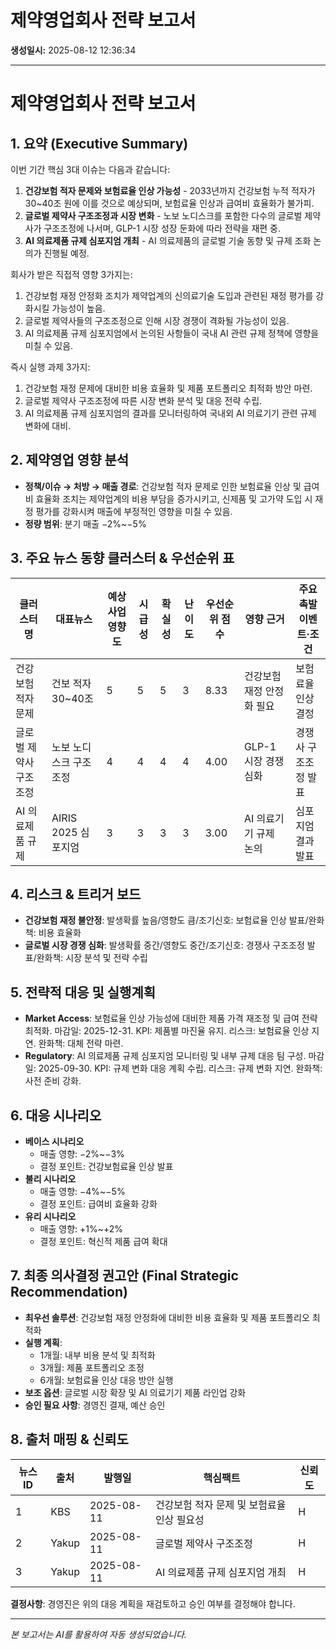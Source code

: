 # 제약영업회사 전략 보고서

**생성일시:** 2025-08-12 12:36:34

---

# 제약영업회사 전략 보고서

## 1. 요약 (Executive Summary)
이번 기간 핵심 3대 이슈는 다음과 같습니다:
1. **건강보험 적자 문제와 보험료율 인상 가능성** - 2033년까지 건강보험 누적 적자가 30~40조 원에 이를 것으로 예상되며, 보험료율 인상과 급여비 효율화가 불가피.
2. **글로벌 제약사 구조조정과 시장 변화** - 노보 노디스크를 포함한 다수의 글로벌 제약사가 구조조정에 나서며, GLP-1 시장 성장 둔화에 따라 전략을 재편 중.
3. **AI 의료제품 규제 심포지엄 개최** - AI 의료제품의 글로벌 기술 동향 및 규제 조화 논의가 진행될 예정.

회사가 받은 직접적 영향 3가지는:
1. 건강보험 재정 안정화 조치가 제약업계의 신의료기술 도입과 관련된 재정 평가를 강화시킬 가능성이 높음.
2. 글로벌 제약사들의 구조조정으로 인해 시장 경쟁이 격화될 가능성이 있음.
3. AI 의료제품 규제 심포지엄에서 논의된 사항들이 국내 AI 관련 규제 정책에 영향을 미칠 수 있음.

즉시 실행 과제 3가지:
1. 건강보험 재정 문제에 대비한 비용 효율화 및 제품 포트폴리오 최적화 방안 마련.
2. 글로벌 제약사 구조조정에 따른 시장 변화 분석 및 대응 전략 수립.
3. AI 의료제품 규제 심포지엄의 결과를 모니터링하여 국내외 AI 의료기기 관련 규제 변화에 대비.

## 2. 제약영업 영향 분석
- **정책/이슈 → 처방 → 매출 경로**: 건강보험 적자 문제로 인한 보험료율 인상 및 급여비 효율화 조치는 제약업계의 비용 부담을 증가시키고, 신제품 및 고가약 도입 시 재정 평가를 강화시켜 매출에 부정적인 영향을 미칠 수 있음.
- **정량 범위**: 분기 매출 −2%~−5%

## 3. 주요 뉴스 동향 클러스터 & 우선순위 표

| 클러스터명 | 대표뉴스 | 예상 사업 영향도 | 시급성 | 확실성 | 난이도 | 우선순위 점수 | 영향 근거 | 주요 촉발 이벤트·조건 |
|---|---|---|---|---|---|---|---|---|
| 건강보험 적자 문제 | 건보 적자 30~40조 | 5 | 5 | 5 | 3 | 8.33 | 건강보험 재정 안정화 필요 | 보험료율 인상 결정 |
| 글로벌 제약사 구조조정 | 노보 노디스크 구조조정 | 4 | 4 | 4 | 4 | 4.00 | GLP-1 시장 경쟁 심화 | 경쟁사 구조조정 발표 |
| AI 의료제품 규제 | AIRIS 2025 심포지엄 | 3 | 3 | 3 | 3 | 3.00 | AI 의료기기 규제 논의 | 심포지엄 결과 발표 |

## 4. 리스크 & 트리거 보드
- **건강보험 재정 불안정**: 발생확률 높음/영향도 큼/조기신호: 보험료율 인상 발표/완화책: 비용 효율화
- **글로벌 시장 경쟁 심화**: 발생확률 중간/영향도 중간/조기신호: 경쟁사 구조조정 발표/완화책: 시장 분석 및 전략 수립

## 5. 전략적 대응 및 실행계획
- **Market Access**: 보험료율 인상 가능성에 대비한 제품 가격 재조정 및 급여 전략 최적화. 마감일: 2025-12-31. KPI: 제품별 마진율 유지. 리스크: 보험료율 인상 지연. 완화책: 대체 전략 마련.
- **Regulatory**: AI 의료제품 규제 심포지엄 모니터링 및 내부 규제 대응 팀 구성. 마감일: 2025-09-30. KPI: 규제 변화 대응 계획 수립. 리스크: 규제 변화 지연. 완화책: 사전 준비 강화.

## 6. 대응 시나리오
- **베이스 시나리오**
  - 매출 영향: −2%~−3%
  - 결정 포인트: 건강보험료율 인상 발표
- **불리 시나리오**
  - 매출 영향: −4%~−5%
  - 결정 포인트: 급여비 효율화 강화
- **유리 시나리오**
  - 매출 영향: +1%~+2%
  - 결정 포인트: 혁신적 제품 급여 확대

## 7. 최종 의사결정 권고안 (Final Strategic Recommendation)
- **최우선 솔루션**: 건강보험 재정 안정화에 대비한 비용 효율화 및 제품 포트폴리오 최적화
- **실행 계획**: 
  - 1개월: 내부 비용 분석 및 최적화
  - 3개월: 제품 포트폴리오 조정
  - 6개월: 보험료율 인상 대응 방안 실행
- **보조 옵션**: 글로벌 시장 확장 및 AI 의료기기 제품 라인업 강화
- **승인 필요 사항**: 경영진 결재, 예산 승인

## 8. 출처 매핑 & 신뢰도

| 뉴스 ID | 출처 | 발행일 | 핵심팩트 | 신뢰도 |
|---|---|---|---|---|
| 1 | KBS | 2025-08-11 | 건강보험 적자 문제 및 보험료율 인상 필요성 | H |
| 2 | Yakup | 2025-08-11 | 글로벌 제약사 구조조정 | H |
| 3 | Yakup | 2025-08-11 | AI 의료제품 규제 심포지엄 개최 | H |

**결정사항**: 경영진은 위의 대응 계획을 재검토하고 승인 여부를 결정해야 합니다.

---

*본 보고서는 AI를 활용하여 자동 생성되었습니다.*
